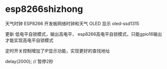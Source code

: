 # esp8266shizhong
天气时钟
ESP8266 开发板网络时钟和天气 OLED 显示
oled-ssd1315

更新 低电平自锁模式，输出高电平，
esp8266高电平自锁模式，只能gpio16输出才能实现高电平自锁模式

定时开关控制增加了IP显示功能，实现更好的查找地址

delay(2000); // 暂停2秒

